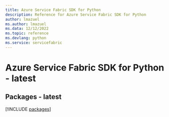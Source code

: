 ```yaml
---
title: Azure Service Fabric SDK for Python
description: Reference for Azure Service Fabric SDK for Python
author: lmazuel
ms.author: lmazuel
ms.data: 12/12/2022
ms.topic: reference
ms.devlang: python
ms.service: servicefabric
---
```

# Azure Service Fabric SDK for Python - latest
## Packages - latest
[!INCLUDE [packages](service-fabric-index.md)]